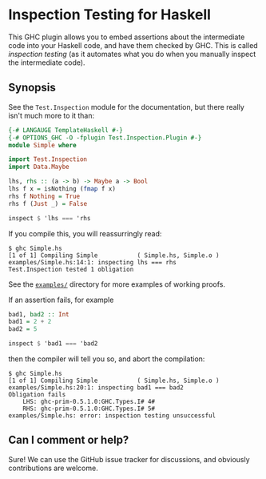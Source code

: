 Inspection Testing for Haskell
==============================

This GHC plugin allows you to embed assertions about the intermediate code into
your Haskell code, and have them checked by GHC. This is called _inspection
testing_ (as it automates what you do when you manually inspect the
intermediate code).

Synopsis
--------

See the `Test.Inspection` module for the documentation, but there really isn't much
more to it than:

```haskell
{-# LANGAUGE TemplateHaskell #-}
{-# OPTIONS_GHC -O -fplugin Test.Inspection.Plugin #-}
module Simple where

import Test.Inspection
import Data.Maybe

lhs, rhs :: (a -> b) -> Maybe a -> Bool
lhs f x = isNothing (fmap f x)
rhs f Nothing = True
rhs f (Just _) = False

inspect $ 'lhs === 'rhs
```

If you compile this, you will reassurringly read:

```
$ ghc Simple.hs
[1 of 1] Compiling Simple           ( Simple.hs, Simple.o )
examples/Simple.hs:14:1: inspecting lhs === rhs
Test.Inspection tested 1 obligation
```

See the [`examples/`](examples/) directory for more examples of working proofs.

If an assertion fails, for example

```haskell
bad1, bad2 :: Int
bad1 = 2 + 2
bad2 = 5

inspect $ 'bad1 === 'bad2
```
then the compiler will tell you so, and abort the compilation:
```
$ ghc Simple.hs
[1 of 1] Compiling Simple           ( Simple.hs, Simple.o )
examples/Simple.hs:20:1: inspecting bad1 === bad2
Obligation fails
    LHS: ghc-prim-0.5.1.0:GHC.Types.I# 4#
    RHS: ghc-prim-0.5.1.0:GHC.Types.I# 5#
examples/Simple.hs: error: inspection testing unsuccessful
```


Can I comment or help?
----------------------

Sure! We can use the GitHub issue tracker for discussions, and obviously
contributions are welcome.

